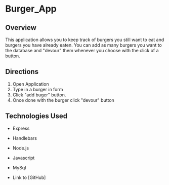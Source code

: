 # Burger_App

## Overview
  This application allows you to keep track of burgers you still want to eat and burgers you have already eaten. You can add as many burgers you want to the database and "devour" them whenever you choose with the click of a button.

## Directions
  1. Open Application
  2. Type in a burger in form
  3. Click "add buger" button.
  4. Once done with the burger click "devour" button

## Technologies Used
  - Express
  - Handlebars
  - Node.js
  - Javascript
  - MySql

  - Link to [GitHub] 